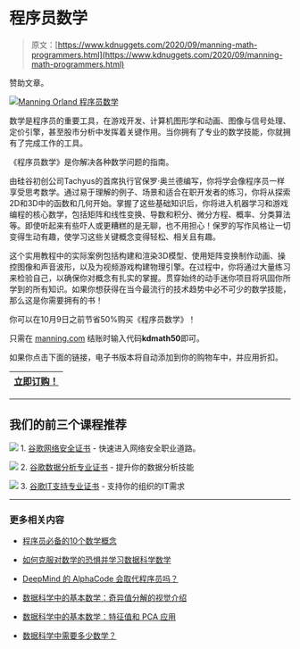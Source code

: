 # 程序员数学

> 原文：[https://www.kdnuggets.com/2020/09/manning-math-programmers.html](https://www.kdnuggets.com/2020/09/manning-math-programmers.html)

赞助文章。

[![Manning Orland 程序员数学](../Images/34eff3398729eac50481d38aee973938.png)](http://bit.ly/2SgfgIg)

数学是程序员的重要工具，在游戏开发、计算机图形学和动画、图像与信号处理、定价引擎，甚至股市分析中发挥着关键作用。当你拥有了专业的数学技能，你就拥有了完成工作的工具。

《程序员数学》是你解决各种数学问题的指南。

由硅谷初创公司Tachyus的首席执行官保罗·奥兰德编写，你将学会像程序员一样享受思考数学。通过易于理解的例子、场景和适合在职开发者的练习，你将从探索2D和3D中的函数和几何开始。掌握了这些基础知识后，你将进入机器学习和游戏编程的核心数学，包括矩阵和线性变换、导数和积分、微分方程、概率、分类算法等。即使听起来有些吓人或更糟糕的是无聊，也不用担心！保罗的写作风格让一切变得生动有趣，使学习这些关键概念变得轻松、相关且有趣。

这个实用教程中的实际案例包括构建和渲染3D模型、使用矩阵变换制作动画、操控图像和声音波形，以及为视频游戏构建物理引擎。在过程中，你将通过大量练习来检验自己，以确保你对概念有扎实的掌握。贯穿始终的动手迷你项目将巩固你所学到的所有知识。如果你想获得在当今最流行的技术趋势中必不可少的数学技能，那么这是你需要拥有的书！

你可以在10月9日之前节省50%购买《程序员数学》！

只需在 [manning.com](http://manning.com) 结账时输入代码**kdmath50**即可。

如果你点击下面的链接，电子书版本将自动添加到你的购物车中，并应用折扣。

| [立即订购！](http://bit.ly/2SgfgIg) |
| --- |

* * *

## 我们的前三个课程推荐

![](../Images/0244c01ba9267c002ef39d4907e0b8fb.png) 1\. [谷歌网络安全证书](https://www.kdnuggets.com/google-cybersecurity) - 快速进入网络安全职业道路。

![](../Images/e225c49c3c91745821c8c0368bf04711.png) 2\. [谷歌数据分析专业证书](https://www.kdnuggets.com/google-data-analytics) - 提升你的数据分析技能

![](../Images/0244c01ba9267c002ef39d4907e0b8fb.png) 3\. [谷歌IT支持专业证书](https://www.kdnuggets.com/google-itsupport) - 支持你的组织的IT需求

* * *

### 更多相关内容

+   [程序员必备的10个数学概念](https://www.kdnuggets.com/10-math-concepts-for-programmers)

+   [如何克服对数学的恐惧并学习数据科学数学](https://www.kdnuggets.com/2021/03/overcome-fear-learn-math-data-science.html)

+   [DeepMind 的 AlphaCode 会取代程序员吗？](https://www.kdnuggets.com/2022/04/deepmind-alphacode-replace-programmers.html)

+   [数据科学中的基本数学：奇异值分解的视觉介绍](https://www.kdnuggets.com/2022/06/essential-math-data-science-visual-introduction-singular-value-decomposition.html)

+   [数据科学中的基本数学：特征值和 PCA 应用](https://www.kdnuggets.com/2022/06/essential-math-data-science-eigenvectors-application-pca.html)

+   [数据科学中需要多少数学？](https://www.kdnuggets.com/2020/06/math-data-science.html)
